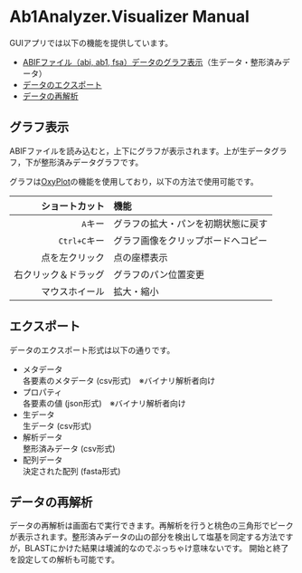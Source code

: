 # Ab1Analyzer.Visualizer Manual

GUIアプリでは以下の機能を提供しています。

- [ABIFファイル（abi, ab1, fsa）データのグラフ表示](#グラフ表示)（生データ・整形済みデータ）
- [データのエクスポート](#エクスポート)
- [データの再解析](#データの再解析)

## グラフ表示
ABIFファイルを読み込むと，上下にグラフが表示されます。上が生データグラフ，下が整形済みデータグラフです。

グラフは[OxyPlot](https://oxyplot.github.io/)の機能を使用しており，以下の方法で使用可能です。

|ショートカット|機能|
|--:|:--|
|`A`キー|グラフの拡大・パンを初期状態に戻す|
|`Ctrl+C`キー|グラフ画像をクリップボードへコピー|
|点を左クリック|点の座標表示|
|右クリック＆ドラッグ|グラフのパン位置変更|
|マウスホイール|拡大・縮小|

## エクスポート
データのエクスポート形式は以下の通りです。

- メタデータ  
各要素のメタデータ (csv形式)　※バイナリ解析者向け
- プロパティ  
各要素の値 (json形式)　※バイナリ解析者向け
- 生データ  
生データ (csv形式)
- 解析データ  
整形済みデータ (csv形式)
- 配列データ  
決定された配列 (fasta形式)

## データの再解析

データの再解析は画面右で実行できます。再解析を行うと桃色の三角形でピークが表示されます。整形済みデータの山の部分を検出して塩基を同定する方法ですが，BLASTにかけた結果は壊滅的なのでぶっちゃけ意味ないです。
開始と終了を設定しての解析も可能です。
